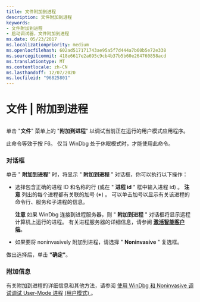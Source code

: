 ```yaml
---
title: 文件附加到进程
description: 文件附加到进程
keywords:
- 文件附加到进程
- 启动调试器，文件附加到进程
ms.date: 05/23/2017
ms.localizationpriority: medium
ms.openlocfilehash: 602ad517171743ae95a5f7d444a7b60b5e72e338
ms.sourcegitcommit: 418e6617e2a695c9cb4b37b5b60e264760858acd
ms.translationtype: MT
ms.contentlocale: zh-CN
ms.lasthandoff: 12/07/2020
ms.locfileid: "96825801"
---
```

# <a name="file--attach-to-a-process"></a>文件 | 附加到进程


## <span id="ddk_file_attach_to_a_process_dbg"></span><span id="DDK_FILE_ATTACH_TO_A_PROCESS_DBG"></span>


单击 "**文件**" 菜单上的 "**附加到进程**" 以调试当前正在运行的用户模式应用程序。

此命令等效于按 F6。 仅当 WinDbg 处于休眠模式时，才能使用此命令。

### <a name="span-iddialog_boxspanspan-iddialog_boxspandialog-box"></a><span id="dialog_box"></span><span id="DIALOG_BOX"></span>对话框

单击 " **附加到进程**" 时，将显示 " **附加到进程** " 对话框，你可以执行以下操作：

- 选择包含正确的进程 ID 和名称的行 (或在 " **进程 id** " 框中输入进程 id) 。
    **注意**  列出的每个进程都有关联的加号 (**+**) 。 可以单击加号以显示有关该进程的命令行、服务和子进程的信息。

    **注意**   如果 WinDbg 连接到进程服务器，则 " **附加到进程** " 对话框将显示远程计算机上运行的进程。 有关进程服务器的详细信息，请参阅 [**激活智能客户端**](activating-a-smart-client.md)。

- 如果要将 noninvasively 附加到进程，请选择 " **Noninvasive** " 复选框。

做出选择后，单击 **"确定"**。

### <a name="span-idadditional_informationspanspan-idadditional_informationspanadditional-information"></a><span id="additional_information"></span><span id="ADDITIONAL_INFORMATION"></span>附加信息

有关附加到进程的详细信息和其他方法，请参阅 [使用 WinDbg 和 Noninvasive 调试调试 User-Mode 进程](debugging-a-user-mode-process-using-windbg.md) [ (用户模式) ](noninvasive-debugging--user-mode-.md)。

 

 





